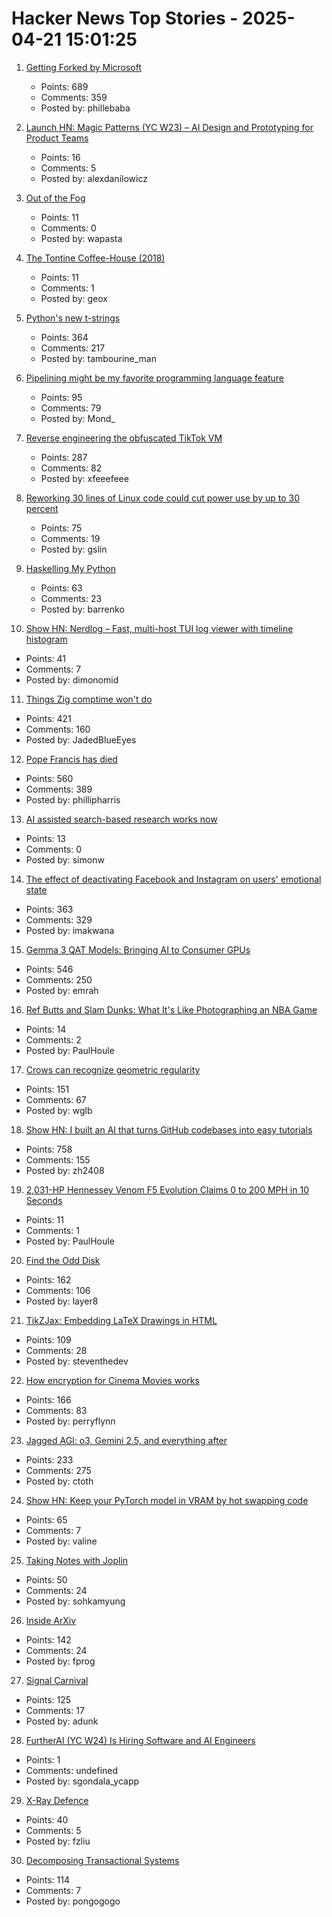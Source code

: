 # Hacker News Top Stories - 2025-04-21 15:01:25

1. [Getting Forked by Microsoft](https://philiplaine.com/posts/getting-forked-by-microsoft/)
   - Points: 689
   - Comments: 359
   - Posted by: phillebaba

2. [Launch HN: Magic Patterns (YC W23) – AI Design and Prototyping for Product Teams](undefined)
   - Points: 16
   - Comments: 5
   - Posted by: alexdanilowicz

3. [Out of the Fog](https://www.theverge.com/cs/features/651701/vietnam-operation-babylift-adoption-transnational)
   - Points: 11
   - Comments: 0
   - Posted by: wapasta

4. [The Tontine Coffee-House (2018)](https://tontinecoffeehouse.com/2018/10/15/the-tontine-coffee-house/)
   - Points: 11
   - Comments: 1
   - Posted by: geox

5. [Python's new t-strings](https://davepeck.org/2025/04/11/pythons-new-t-strings/)
   - Points: 364
   - Comments: 217
   - Posted by: tambourine_man

6. [Pipelining might be my favorite programming language feature](https://herecomesthemoon.net/2025/04/pipelining/)
   - Points: 95
   - Comments: 79
   - Posted by: Mond_

7. [Reverse engineering the obfuscated TikTok VM](https://github.com/LukasOgunfeitimi/TikTok-ReverseEngineering)
   - Points: 287
   - Comments: 82
   - Posted by: xfeeefeee

8. [Reworking 30 lines of Linux code could cut power use by up to 30 percent](https://spectrum.ieee.org/data-center-energy-consumption)
   - Points: 75
   - Comments: 19
   - Posted by: gslin

9. [Haskelling My Python](https://unnamed.website/posts/haskelling-my-python/)
   - Points: 63
   - Comments: 23
   - Posted by: barrenko

10. [Show HN: Nerdlog – Fast, multi-host TUI log viewer with timeline histogram](https://github.com/dimonomid/nerdlog)
   - Points: 41
   - Comments: 7
   - Posted by: dimonomid

11. [Things Zig comptime won't do](https://matklad.github.io/2025/04/19/things-zig-comptime-wont-do.html)
   - Points: 421
   - Comments: 160
   - Posted by: JadedBlueEyes

12. [Pope Francis has died](https://www.reuters.com/world/pope-francis-has-died-vatican-says-video-statement-2025-04-21/)
   - Points: 560
   - Comments: 389
   - Posted by: phillipharris

13. [AI assisted search-based research works now](https://simonwillison.net/2025/Apr/21/ai-assisted-search/)
   - Points: 13
   - Comments: 0
   - Posted by: simonw

14. [The effect of deactivating Facebook and Instagram on users' emotional state](https://www.nber.org/papers/w33697)
   - Points: 363
   - Comments: 329
   - Posted by: imakwana

15. [Gemma 3 QAT Models: Bringing AI to Consumer GPUs](https://developers.googleblog.com/en/gemma-3-quantized-aware-trained-state-of-the-art-ai-to-consumer-gpus/)
   - Points: 546
   - Comments: 250
   - Posted by: emrah

16. [Ref Butts and Slam Dunks: What It's Like Photographing an NBA Game](https://petapixel.com/2025/04/09/ref-butts-and-slam-dunks-what-its-like-photographing-an-nba-game/)
   - Points: 14
   - Comments: 2
   - Posted by: PaulHoule

17. [Crows can recognize geometric regularity](https://phys.org/news/2025-04-crows-geometric-regularity.html)
   - Points: 151
   - Comments: 67
   - Posted by: wglb

18. [Show HN: I built an AI that turns GitHub codebases into easy tutorials](https://github.com/The-Pocket/Tutorial-Codebase-Knowledge)
   - Points: 758
   - Comments: 155
   - Posted by: zh2408

19. [2,031-HP Hennessey Venom F5 Evolution Claims 0 to 200 MPH in 10 Seconds](https://www.thedrive.com/news/2031-hp-hennessey-venom-f5-evolution-claims-0-to-200-mph-in-10-seconds)
   - Points: 11
   - Comments: 1
   - Posted by: PaulHoule

20. [Find the Odd Disk](https://colors2.alessandroroussel.com/)
   - Points: 162
   - Comments: 106
   - Posted by: layer8

21. [TikZJax: Embedding LaTeX Drawings in HTML](https://tikzjax.com/)
   - Points: 109
   - Comments: 28
   - Posted by: steventhedev

22. [How encryption for Cinema Movies works](https://serverless.industries/2024/05/31/digital-cinema.en.html)
   - Points: 166
   - Comments: 83
   - Posted by: perryflynn

23. [Jagged AGI: o3, Gemini 2.5, and everything after](https://www.oneusefulthing.org/p/on-jagged-agi-o3-gemini-25-and-everything)
   - Points: 233
   - Comments: 275
   - Posted by: ctoth

24. [Show HN: Keep your PyTorch model in VRAM by hot swapping code](https://github.com/valine/training-hot-swap/)
   - Points: 65
   - Comments: 7
   - Posted by: valine

25. [Taking Notes with Joplin](https://lwn.net/Articles/1016400/)
   - Points: 50
   - Comments: 24
   - Posted by: sohkamyung

26. [Inside ArXiv](https://www.wired.com/story/inside-arxiv-most-transformative-code-science/)
   - Points: 142
   - Comments: 24
   - Posted by: fprog

27. [Signal Carnival](https://www.quiss.org/signal_carnival/)
   - Points: 125
   - Comments: 17
   - Posted by: adunk

28. [FurtherAI (YC W24) Is Hiring Software and AI Engineers](https://www.ycombinator.com/companies/furtherai/jobs)
   - Points: 1
   - Comments: undefined
   - Posted by: sgondala_ycapp

29. [X-Ray Defence](https://lichess.org/@/Mcie/blog/x-ray-defence-hidden-resource-sudden-lifeline/HERaZrZg)
   - Points: 40
   - Comments: 5
   - Posted by: fzliu

30. [Decomposing Transactional Systems](https://transactional.blog/blog/2025-decomposing-transactional-systems)
   - Points: 114
   - Comments: 7
   - Posted by: pongogogo


